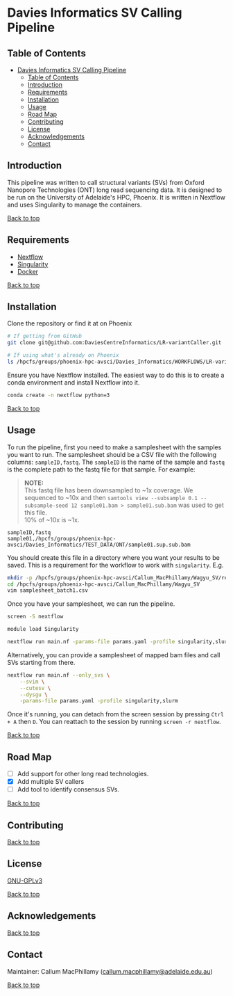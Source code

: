 # Davies Informatics SV Calling Pipeline

## Table of Contents

- [Davies Informatics SV Calling Pipeline](#davies-informatics-sv-calling-pipeline)
  - [Table of Contents](#table-of-contents)
  - [Introduction](#introduction)
  - [Requirements](#requirements)
  - [Installation](#installation)
  - [Usage](#usage)
  - [Road Map](#road-map)
  - [Contributing](#contributing)
  - [License](#license)
  - [Acknowledgements](#acknowledgements)
  - [Contact](#contact)

## Introduction

This pipeline was written to call structural variants (SVs) from Oxford Nanopore
Technologies (ONT) long read sequencing data. It is designed to be run on the 
University of Adelaide's HPC, Phoenix. It is written in Nextflow and uses
Singularity to manage the containers.

[Back to top](#)

## Requirements

- [Nextflow](https://www.nextflow.io/)
- [Singularity](https://sylabs.io/guides/3.7/user-guide/installation.html)
- [Docker](https://docs.docker.com/get-docker/)

[Back to top](#)

## Installation

Clone the repository or find it at on Phoenix

``` bash
# If getting from GitHub
git clone git@github.com:DaviesCentreInformatics/LR-variantCaller.git

# If using what's already on Phoenix
ls /hpcfs/groups/phoenix-hpc-avsci/Davies_Informatics/WORKFLOWS/LR-variantCaller
```

Ensure you have Nextflow installed. The easiest way to do this is to create a
conda environment and install Nextflow into it.

``` bash
conda create -n nextflow python=3
```

[Back to top](#)

## Usage

To run the pipeline, first you need to make a samplesheet with the samples you
want to run. The samplesheet should be a CSV file with the following columns:
`sampleID,fastq`. The `sampleID` is the name of the sample and `fastq` is the
complete path to the fastq file for that sample. For example:

> **NOTE:**  
> This fastq file has been downsampled to ~1x coverage. We sequenced to ~10x
> and then `samtools view --subsample 0.1 --subsample-seed 12 sample01.bam > sample01.sub.bam`
> was used to get this file.  
> 10% of ~10x is ~1x.

``` csv
sampleID,fastq
sample01,/hpcfs/groups/phoenix-hpc-avsci/Davies_Informatics/TEST_DATA/ONT/sample01.sup.sub.bam
```

You should create this file in a directory where you want your results to be
saved. This is a requirement for the workflow to work with `singularity`. 
E.g.

``` bash
mkdir -p /hpcfs/groups/phoenix-hpc-avsci/Callum_MacPhillamy/Wagyu_SV/results_batch1
cd /hpcfs/groups/phoenix-hpc-avsci/Callum_MacPhillamy/Wagyu_SV
vim samplesheet_batch1.csv
```

Once you have your samplesheet, we can run the pipeline.

``` bash
screen -S nextflow

module load Singularity

nextflow run main.nf -params-file params.yaml -profile singularity,slurm 
```

Alternatively, you can provide a samplesheet of mapped bam files and call 
SVs starting from there.

``` bash
nextflow run main.nf --only_svs \
	--svim \
	--cutesv \
	--dysgu \
	-params-file params.yaml -profile singularity,slurm 
```

Once it's running, you can detach from the screen session by pressing `Ctrl + A`
then `D`. You can reattach to the session by running `screen -r nextflow`.


[Back to top](#)

## Road Map

- [ ] Add support for other long read technologies.
- [x] Add multiple SV callers
- [ ] Add tool to identify consensus SVs.

[Back to top](#)

## Contributing

[Back to top](#)

## License

[GNU-GPLv3](https://choosealicense.com/licenses/gpl-3.0/)

[Back to top](#)

## Acknowledgements

[Back to top](#)

## Contact

Maintainer: Callum MacPhillamy (callum.macphillamy@adelaide.edu.au)

[Back to top](#)